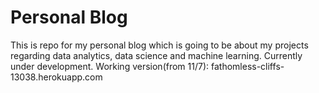 # Personal Blog
This is repo for my personal blog which is going to be about my projects regarding data analytics, data science and machine learning. Currently under development.
Working version(from 11/7):  fathomless-cliffs-13038.herokuapp.com
